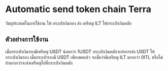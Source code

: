 ﻿# Automatic send token chain Terra
วัตถุประสงค์ในการใช้งาน ให้ กระเป๋าเงินรอง ส่ง เหรียญ ILT ให้กระเป๋าเงินหลัก

## ตัวอย่างการใช้งาน
เมื่อกระเป๋าเงินรองมีเหรียญ USDT น้อยกว่า 1USDT กระเป๋าเงินหลักจะทำการส่ง USDT ให้กระเป๋าเงินรอง
เมื่อกระเป๋ารองมี USDT เพียงพอแล้ว จะเช็คว่ามีเหรียญ ILT มากกว่า 0ITL หรือไม่ ถ้ามากกว่าจะส่งเหรียญไปที่กระเป่าเงินหลัก
<div>
  <img src="https://res.cloudinary.com/dtxsiexns/image/upload/v1661682782/terra_miuyio.png" alt=""/>
</div>


